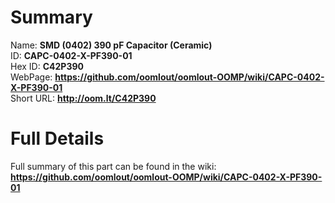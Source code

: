 
Summary
=================
  
Name: __SMD (0402) 390 pF Capacitor (Ceramic)__    
ID: __CAPC-0402-X-PF390-01__   
Hex ID: __C42P390__   
WebPage: __https://github.com/oomlout/oomlout-OOMP/wiki/CAPC-0402-X-PF390-01__   
Short URL: __http://oom.lt/C42P390__   

Full Details
==========================
Full summary of this part can be found in the wiki:   
__https://github.com/oomlout/oomlout-OOMP/wiki/CAPC-0402-X-PF390-01__    

